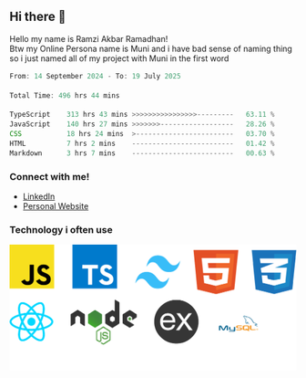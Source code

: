 ## Hi there 👋
Hello my name is Ramzi Akbar Ramadhan!\
Btw my Online Persona name is Muni and i have bad sense of naming thing so i just named all of my project with Muni in the first word
<!--START_SECTION:Muni-->

```Javascript
From: 14 September 2024 - To: 19 July 2025

Total Time: 496 hrs 44 mins

TypeScript    313 hrs 43 mins >>>>>>>>>>>>>>>>---------   63.11 %
JavaScript    140 hrs 27 mins >>>>>>>------------------   28.26 %
CSS           18 hrs 24 mins  >------------------------   03.70 %
HTML          7 hrs 2 mins    -------------------------   01.42 %
Markdown      3 hrs 7 mins    -------------------------   00.63 %
```

<!--END_SECTION:Muni-->
### Connect with me!
* [LinkedIn](https://www.linkedin.com/in/ramzi-akbar-ramadhan-b8b05a243/)
* [Personal Website](https://www.muniporto.my.id/)
### Technology i often use
![Technology List](assets/techlist.png)
